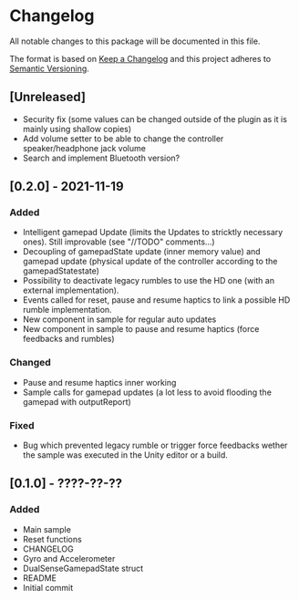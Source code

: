 # Changelog
All notable changes to this package will be documented in this file.

The format is based on [Keep a Changelog](http://keepachangelog.com/en/1.0.0/)
and this project adheres to [Semantic Versioning](http://semver.org/spec/v2.0.0.html).

## [Unreleased]
- Security fix (some values can be changed outside of the plugin as it is mainly using shallow copies)
- Add volume setter to be able to change the controller speaker/headphone jack volume
- Search and implement Bluetooth version?


## [0.2.0] - 2021-11-19

### Added
- Intelligent gamepad Update (limits the Updates to stricktly necessary ones). Still improvable (see "//TODO" comments...)
- Decoupling of gamepadState update (inner memory value) and gamepad update (physical update of the controller according to the gamepadStatestate)
- Possibility to deactivate legacy rumbles to use the HD one (with an external implementation).
- Events called for reset, pause and resume haptics to link a possible HD rumble implementation.
- New component in sample for regular auto updates
- New component in sample to pause and resume haptics (force feedbacks and rumbles)

### Changed
- Pause and resume haptics inner working
- Sample calls for gamepad updates (a lot less to avoid flooding the gamepad with outputReport)

### Fixed
- Bug which prevented legacy rumble or trigger force feedbacks wether the sample was executed in the Unity editor or a build.

## [0.1.0] - ????-??-??

### Added
- Main sample
- Reset functions
- CHANGELOG
- Gyro and Accelerometer
- DualSenseGamepadState struct
- README
- Initial commit

